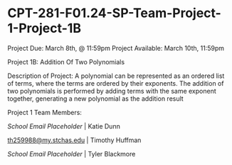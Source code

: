 # CPT-281-F01.24-SP-Team-Project-1-Project-1B

Project Due: March 8th, @ 11:59pm
Project Available: March 10th, 11:59pm

Project 1B: Addition Of Two Polynomials

Description of Project: A polynomial can be represented as an ordered list of terms, where the terms are ordered by their
exponents. The addition of two polynomials is performed by adding terms with the same exponent
together, generating a new polynomial as the addition result

Project 1 Team Members:

*School Email Placeholder* | Katie Dunn

th259988@my.stchas.edu | Timothy Huffman

*School Email Placeholder* | Tyler Blackmore

